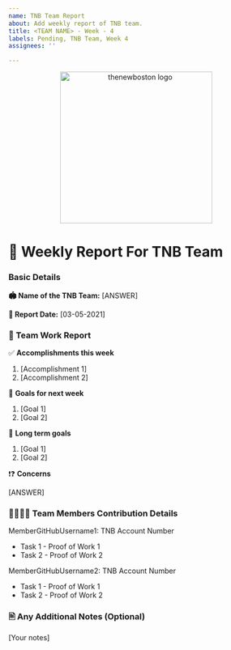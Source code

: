 ```yaml
---
name: TNB Team Report
about: Add weekly report of TNB team.
title: <TEAM NAME> - Week - 4
labels: Pending, TNB Team, Week 4
assignees: ''

---
```

<p align="center">
  <img alt="thenewboston logo" src="https://raw.githubusercontent.com/thenewboston-developers/Activity-Reports/master/images/thenewboston-primary.svg" width="300">
</p>

# 📝 Weekly Report For TNB Team


### Basic Details
**🏟️ Name of the TNB Team:** [ANSWER]
 
**📅 Report Date:** [03-05-2021]

 
### 📜 Team Work Report
✅ **Accomplishments this week** 
 
 1. [Accomplishment 1]
 2. [Accomplishment 2]
 <!-- Add Extra Information if Required -->
 
🚩 **Goals for next week**
 
 1. [Goal 1]
 2. [Goal 2]
 
🔭 **Long term goals** 
  
 1. [Goal 1]
 2. [Goal 2]
 
❗❓ **Concerns** 
  
[ANSWER]
 
### 👨‍💻👩‍💻 Team Members Contribution Details 
MemberGitHubUsername1: TNB Account Number
* Task 1 - Proof of Work 1
* Task 2 - Proof of Work 2

MemberGitHubUsername2: TNB Account Number
* Task 1 - Proof of Work 1
* Task 2 - Proof of Work 2

 <!-- Don't add information of those who didn't work -->

### 🖹 Any Additional Notes (Optional)

[Your notes]
